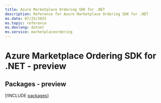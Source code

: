 ```yaml
---
title: Azure Marketplace Ordering SDK for .NET
description: Reference for Azure Marketplace Ordering SDK for .NET
ms.date: 07/25/2025
ms.topic: reference
ms.devlang: dotnet
ms.service: marketplaceordering
---
```

# Azure Marketplace Ordering SDK for .NET - preview
## Packages - preview
[!INCLUDE [packages](marketplace-ordering-index.md)]
